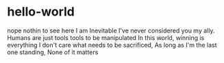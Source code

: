 # hello-world
nope nothin to see here 
I am Inevitable
I've never considered you my ally.
Humans are just tools
tools to be manipulated
In this world, winning is everything
I don't care what needs to be sacrificed,
As long as I'm the last one standing,
None of it matters
